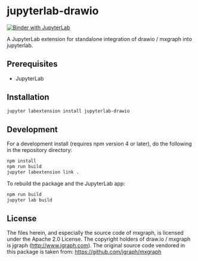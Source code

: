 # jupyterlab-drawio
[![Binder with JupyterLab](https://img.shields.io/badge/launch-jupyterlab_on_binder-red.svg)](http://mybinder.org/v2/gh/kmader/jupyterlab-drawio/master?urlpath=lab)


A JupyterLab extension for standalone integration of drawio / mxgraph into jupyterlab.

## Prerequisites

* JupyterLab

## Installation

```bash
jupyter labextension install jupyterlab-drawio
```

## Development

For a development install (requires npm version 4 or later), do the following in the repository directory:

```bash
npm install
npm run build
jupyter labextension link .
```

To rebuild the package and the JupyterLab app:

```bash
npm run build
jupyter lab build
```

## License

The files herein, and especially the source code of mxgraph, is licensed under the Apache 2.0 License.
The copyright holders of draw.io / mxgraph is jgraph (http://www.jgraph.com). The original source code
vendored in this package is taken from: https://github.com/jgraph/mxgraph 
